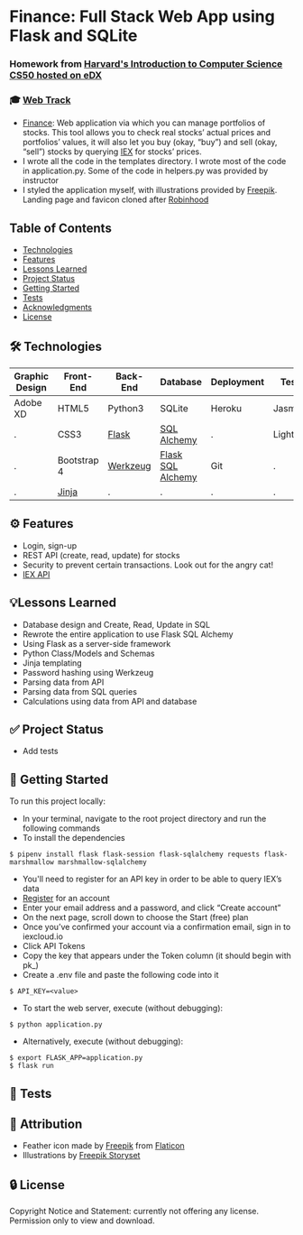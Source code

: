 # Finance: Full Stack Web App using Flask and SQLite
### Homework from [Harvard's Introduction to Computer Science CS50 hosted on eDX](https://www.edx.org/course/cs50s-introduction-to-computer-science)
### 🎓 [Web Track](https://cs50.harvard.edu/x/2020/tracks/web/)
- [Finance](https://cs50.harvard.edu/x/2020/tracks/web/finance/): Web application via which you can manage portfolios of stocks. This tool allows you to check real stocks’ actual prices and portfolios’ values, it will also let you buy (okay, “buy”) and sell (okay, “sell”) stocks by querying [IEX](iexcloud.io/) for stocks’ prices.
- I wrote all the code in the templates directory. I wrote most of the code in application.py. Some of the code in helpers.py was provided by instructor
- I styled the application myself, with illustrations provided by [Freepik](http://www.freepik.com/). Landing page and favicon cloned after [Robinhood](https://robinhood.com/us/en/)

## Table of Contents
-	[Technologies](#technologies)
-	[Features](#features)
- [Lessons Learned](#lessons-learned)
-	[Project Status](#project-status)
-	[Getting Started](#getting-started)
-	[Tests](#tests)
-	[Acknowledgments](#acknowledgments)
-	[License](#license)

## 🛠 Technologies
|Graphic Design|Front-End|Back-End|Database|Deployment|Testing|
|------------- | ------- | ------ | ------ | -------- | -------|
|Adobe XD	    |HTML5	  |Python3  |SQLite  |Heroku	   |Jasmine|
|.			        |CSS3		  |[Flask](https://flask.palletsprojects.com/en/1.1.x/)   |[SQL Alchemy](https://www.sqlalchemy.org/)|.      |Lighthouse|
|.			        |Bootstrap 4|[Werkzeug](https://werkzeug.palletsprojects.com/en/1.0.x/)	|[Flask SQL Alchemy](https://flask-sqlalchemy.palletsprojects.com/en/2.x/)	  |Git		   |.|
|.			        |[Jinja](https://jinja.palletsprojects.com/en/2.11.x/)    |.		   |.		    |.		     |.|

## ⚙️ Features
-	Login, sign-up
-	REST API (create, read, update) for stocks
- Security to prevent certain transactions. Look out for the angry cat!
-	[IEX API](iexcloud.io/)

## 💡Lessons Learned
- Database design and Create, Read, Update in SQL
- Rewrote the entire application to use Flask SQL Alchemy
- Using Flask as a server-side framework
- Python Class/Models and Schemas
- Jinja templating
- Password hashing using Werkzeug
- Parsing data from API
- Parsing data from SQL queries
- Calculations using data from API and database

## ✅ Project Status
-	Add tests

## 🚀 Getting Started
To run this project locally:
- In your terminal, navigate to the root project directory and run the following commands
- To install the dependencies
```
$ pipenv install flask flask-session flask-sqlalchemy requests flask-marshmallow marshmallow-sqlalchemy
```
- You'll need to register for an API key in order to be able to query IEX’s data
- [Register](iexcloud.io/cloud-login#/register/) for an account
- Enter your email address and a password, and click “Create account”
- On the next page, scroll down to choose the Start (free) plan
- Once you’ve confirmed your account via a confirmation email, sign in to iexcloud.io
- Click API Tokens
- Copy the key that appears under the Token column (it should begin with pk_)
- Create a .env file and paste the following code into it
```
$ API_KEY=<value>
```
- To start the web server, execute (without debugging):
```
$ python application.py 
```
- Alternatively, execute (without debugging):
```
$ export FLASK_APP=application.py
$ flask run
```
## 📐 Tests

## 📣 Attribution
- Feather icon made by [Freepik](http://www.freepik.com/) from [Flaticon](https://www.flaticon.com/free-icon/feather_105145?term=feather&page=1&position=85&related_item_id=105145)
- Illustrations by [Freepik Storyset](https://storyset.com/people/rafiki)

## 🔒 License
Copyright Notice and Statement: currently not offering any license. Permission only to view and download.